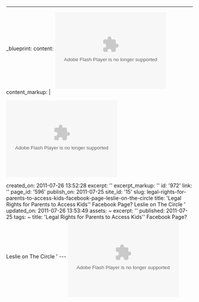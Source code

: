 ---
_blueprint:
  content: <object classid="clsid:D27CDB6E-AE6D-11cf-96B8-444553540000" id="player-element"
    width="300" height="208" codebase="http://fpdownload.macromedia.com/get/flashplayer/current/swflash.cab"><param
    name="movie" value="http://apps.v2.movideo.com/player/flash/movideo_player.swf"
    /><param name="quality" value="high" /><param name="bgcolor" value="#000000" /><param
    name="allowScriptAccess" value="always" /><param name="allowFullScreen" value="true"
    /><param name="wmode" value="window" /><param name="flashVars" value="apiKey=movideoNetwork10&alias=catch-up-tv-external-embed&playerId=movideoNetwork10_catch-up-tv-external-embed_1311652259622&mediaId=120108"/><embed
    src="http://apps.v2.movideo.com/player/flash/movideo_player.swf" quality="high"
    bgcolor="#000000" width="300" height="208" name="player-element" align="middle"
    play="true" loop="false" quality="high" allowScriptAccess="always" allowFullScreen="true"
    type="application/x-shockwave-flash" wmode="window" pluginspage="http://www.adobe.com/go/getflashplayer"
    flashVars="apiKey=movideoNetwork10&alias=catch-up-tv-external-embed&playerId=movideoNetwork10_catch-up-tv-external-embed_1311652259622&mediaId=120108"></embed></object>
  content_markup: |
    <p><object classid="clsid:D27CDB6E-AE6D-11cf-96B8-444553540000" id="player-element" width="300" height="208" codebase="http://fpdownload.macromedia.com/get/flashplayer/current/swflash.cab"><param name="movie" value="http://apps.v2.movideo.com/player/flash/movideo_player.swf" /><param name="quality" value="high" /><param name="bgcolor" value="#000000" /><param name="allowScriptAccess" value="always" /><param name="allowFullScreen" value="true" /><param name="wmode" value="window" /><param name="flashVars" value="apiKey=movideoNetwork10&alias=catch-up-tv-external-embed&playerId=movideoNetwork10_catch-up-tv-external-embed_1311652259622&mediaId=120108"/><embed src="http://apps.v2.movideo.com/player/flash/movideo_player.swf" quality="high" bgcolor="#000000" width="300" height="208" name="player-element" align="middle" play="true" loop="false" quality="high" allowScriptAccess="always" allowFullScreen="true" type="application/x-shockwave-flash" wmode="window" pluginspage="http://www.adobe.com/go/getflashplayer" flashVars="apiKey=movideoNetwork10&alias=catch-up-tv-external-embed&playerId=movideoNetwork10_catch-up-tv-external-embed_1311652259622&mediaId=120108"></embed></object></p>
  created_on: 2011-07-26 13:52:28
  excerpt: ''
  excerpt_markup: ''
  id: '972'
  link: ''
  page_id: '596'
  publish_on: 2011-07-25
  site_id: '15'
  slug: legal-rights-for-parents-to-access-kids-facebook-page-leslie-on-the-circle
  title: 'Legal Rights for Parents to Access Kids'' Facebook Page? Leslie on The Circle '
  updated_on: 2011-07-26 13:53:49
assets: ~
excerpt: ''
published: 2011-07-25
tags: ~
title: 'Legal Rights for Parents to Access Kids'' Facebook Page? Leslie on The Circle '
--- <object classid="clsid:D27CDB6E-AE6D-11cf-96B8-444553540000" id="player-element"
  width="300" height="208" codebase="http://fpdownload.macromedia.com/get/flashplayer/current/swflash.cab"><param
  name="movie" value="http://apps.v2.movideo.com/player/flash/movideo_player.swf"
  /><param name="quality" value="high" /><param name="bgcolor" value="#000000" /><param
  name="allowScriptAccess" value="always" /><param name="allowFullScreen" value="true"
  /><param name="wmode" value="window" /><param name="flashVars" value="apiKey=movideoNetwork10&alias=catch-up-tv-external-embed&playerId=movideoNetwork10_catch-up-tv-external-embed_1311652259622&mediaId=120108"/><embed
  src="http://apps.v2.movideo.com/player/flash/movideo_player.swf" quality="high"
  bgcolor="#000000" width="300" height="208" name="player-element" align="middle"
  play="true" loop="false" quality="high" allowScriptAccess="always" allowFullScreen="true"
  type="application/x-shockwave-flash" wmode="window" pluginspage="http://www.adobe.com/go/getflashplayer"
  flashVars="apiKey=movideoNetwork10&alias=catch-up-tv-external-embed&playerId=movideoNetwork10_catch-up-tv-external-embed_1311652259622&mediaId=120108"></embed></object>
